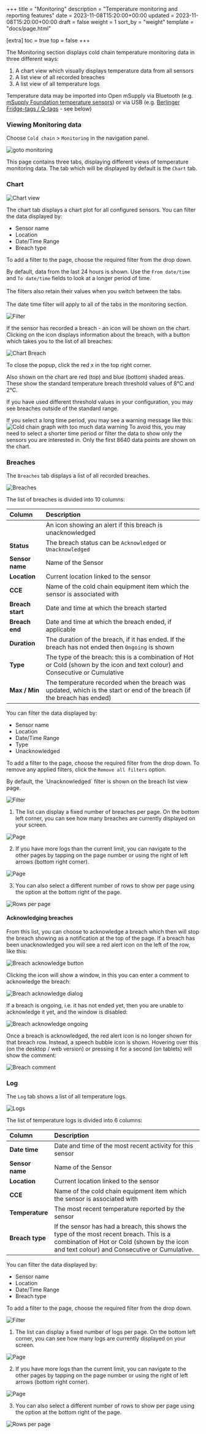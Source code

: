 +++
title = "Monitoring"
description = "Temperature monitoring and reporting features"
date = 2023-11-08T15:20:00+00:00
updated = 2023-11-08T15:20:00+00:00
draft = false
weight = 1
sort_by = "weight"
template = "docs/page.html"

[extra]
toc = true
top = false
+++

The Monitoring section displays cold chain temperature monitoring data in three different ways:

1. A chart view which visually displays temperature data from all sensors
2. A list view of all recorded breaches
3. A list view of all temperature logs

<div class="note">
Temperature data may be imported into Open mSupply via Bluetooth (e.g. <a href="https://msupply.foundation/open-msupply/cold-chain/#mSupplySensor" target="_blank">mSupply Foundation temperature sensors</a>) or via USB (e.g. <a href="https://msupply.foundation/open-msupply/cold-chain/#BerlingerSensor" target="_blank">Berlinger Fridge-tags / Q-tags</a> - see below)
</div>


### Viewing Monitoring data

Choose `Cold chain` > `Monitoring` in the navigation panel.

![goto monitoring](/docs/coldchain/images/goto_monitoring.png)

This page contains three tabs, displaying different views of temperature monitoring data. The tab which will be displayed by default is the `Chart` tab.

### Chart

![Chart view](/docs/coldchain/images/chart_view.png)

The chart tab displays a chart plot for all configured sensors. You can filter the data displayed by:

- Sensor name
- Location
- Date/Time Range
- Breach type

To add a filter to the page, choose the required filter from the drop down. 

<div class="note">By default, data from the last 24 hours is shown. Use the <code>From date/time</code> and <code>To date/time</code> fields to look at a longer period of time.
</br></br>
The filters also retain their values when you switch between the tabs.
</br></br>
The date time filter will apply to all of the tabs in the monitoring section.
</div>

![Filter](/docs/coldchain/images/chart_filter.png)

If the sensor has recorded a breach - an icon will be shown on the chart. Clicking on the icon displays information about the breach, with a button which takes you to the list of all breaches:

![Chart Breach](/docs/coldchain/images/chart_breach.png)

To close the popup, click the red x in the top right corner.

Also shown on the chart are red (top) and blue (bottom) shaded areas. These show the standard temperature breach threshold values of 8°C and 2°C.

<div class="note">If you have used different threshold values in your configuration, you may see breaches outside of the standard range.</div>

If you select a long time period, you may see a warning message like this:
![Cold chain graph with too much data warning](/docs/coldchain/images/chart_view_too_much_data.png)
To avoid this, you may need to select a shorter time period or filter the data to show only the sensors you are interested in.
Only the first 8640 data points are shown on the chart.

### Breaches

The `Breaches` tab displays a list of all recorded breaches.

![Breaches](/docs/coldchain/images/breaches_list.png)

The list of breaches is divided into 10 columns:

| Column           | Description                                                                                                                    |
| :--------------- | :----------------------------------------------------------------------------------------------------------------------------- |
|                  | An icon showing an alert if this breach is unacknowledged                                                                      |
| **Status**       | The breach status can be `Acknowledged` or `Unacknowledged`                                                                    |
| **Sensor name**  | Name of the Sensor                                                                                                             |
| **Location**     | Current location linked to the sensor                                                                                        |
| **CCE**          | Name of the cold chain equipment item which the sensor is associated with                                                      |
| **Breach start** | Date and time at which the breach started                                                                                      |
| **Breach end**   | Date and time at which the breach ended, if applicable                                                                         |
| **Duration**     | The duration of the breach, if it has ended. If the breach has not ended then `Ongoing` is shown                               |
| **Type**         | The type of the breach: this is a combination of Hot or Cold (shown by the icon and text colour) and Consecutive or Cumulative |
| **Max / Min**    | The temperature recorded when the breach was updated, which is the start or end of the breach (if the breach has ended)        |

You can filter the data displayed by:

- Sensor name
- Location
- Date/Time Range
- Type
- Unacknowledged

To add a filter to the page, choose the required filter from the drop down. To remove any applied filters, click the `Remove all filters` option.

<div class="note">By default, the `Unacknowledged` filter is shown on the breach list view page.
</div>

![Filter](/docs/coldchain/images/breach_filter.png)

1. The list can display a fixed number of breaches per page. On the bottom left corner, you can see how many breaches are currently displayed on your screen.

![Page](/docs/introduction/images/list_showing.png)

2. If you have more logs than the current limit, you can navigate to the other pages by tapping on the page number or using the right of left arrows (bottom right corner).

![Page](/docs/introduction/images/list_pagenumbers.png)

3. You can also select a different number of rows to show per page using the option at the bottom right of the page.

![Rows per page](/docs/introduction/images/rows-per-page-select.png)

#### Acknowledging breaches

From this list, you can choose to acknowledge a breach which then will stop the breach showing as a notification at the top of the page.
If a breach has been unacknowledged you will see a red alert icon on the left of the row, like this:

![Breach acknowledge button](/docs/coldchain/images/breach_acknowledge_button.png)

Clicking the icon will show a window, in this you can enter a comment to acknowledge the breach:

![Breach acknowledge dialog](/docs/coldchain/images/breach_acknowledge.png)

If a breach is ongoing, i.e. it has not ended yet, then you are unable to acknowledge it yet, and the window is disabled:

![Breach acknowledge ongoing](/docs/coldchain/images/breach_acknowledge_ongoing.png)

Once a breach is acknowledged, the red alert icon is no longer shown for that breach row. Instead, a speech bubble icon is shown. Hovering over this (on the desktop / web version) or pressing it for a second (on tablets) will show the comment:

![Breach comment](/docs/coldchain/images/breach_comment.png)

### Log

The `Log` tab shows a list of all temperature logs.

![Logs](/docs/coldchain/images/log_list.png)

The list of temperature logs is divided into 6 columns:

| Column          | Description                                                                                                                                                                            |
| :-------------- | :------------------------------------------------------------------------------------------------------------------------------------------------------------------------------------- |
| **Date time**   | Date and time of the most recent activity for this sensor                                                                                                                              |
| **Sensor name** | Name of the Sensor                                                                                                                                                                     |
| **Location**    | Current location linked to the sensor                                                                                                                                  |
| **CCE**         | Name of the cold chain equipment item which the sensor is associated with                                                                                                              |
| **Temperature** | The most recent temperature reported by the sensor                                                                                                                                     |
| **Breach type** | If the sensor has had a breach, this shows the type of the most recent breach. This is a combination of Hot or Cold (shown by the icon and text colour) and Consecutive or Cumulative. |

You can filter the data displayed by:

- Sensor name
- Location
- Date/Time Range
- Breach type

To add a filter to the page, choose the required filter from the drop down.

![Filter](/docs/coldchain/images/log_filter.png)

1. The list can display a fixed number of logs per page. On the bottom left corner, you can see how many logs are currently displayed on your screen.

![Page](/docs/introduction/images/list_showing.png)

2. If you have more logs than the current limit, you can navigate to the other pages by tapping on the page number or using the right of left arrows (bottom right corner).

![Page](/docs/introduction/images/list_pagenumbers.png)

3. You can also select a different number of rows to show per page using the option at the bottom right of the page.

![Rows per page](/docs/introduction/images/rows-per-page-select.png)

